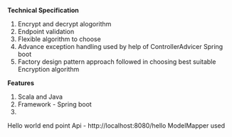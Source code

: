 

**Technical Specification**
 1) Encrypt and decrypt alogorithm 
 2) Endpoint validation
 3) Flexible algorithm to choose
 4) Advance exception handling used by help of ControllerAdvicer Spring boot
 5) Factory design pattern approach followed in choosing best suitable Encryption algorithm


**Features**
 1) Scala and Java
 2) Framework - Spring boot
 3)  


Hello world end point
 Api - http://localhost:8080/hello
ModelMapper used
